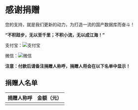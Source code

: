 # 感谢捐赠

您的支持，就是我们更新的动力，为打造一流的国产数据库而奋斗！

**“不积跬步，无以至千里；不积小流，无以成江海！”**

支付宝：![支付宝](/img/alipay.jpg)

微信：![微信](/img/wechat_pay.jpg)

**注意：付款后请备注捐赠人称呼，捐赠人将会在以下名单中显示！**

## 捐赠人名单

| 捐赠人称呼 | 金额（元） |
| ---------- | ---------- |
|            |            |
